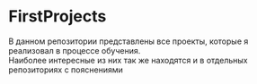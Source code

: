 # FirstProjects
В данном репозитории представлены все проекты, которые я реализовал в процессе обучения.  
Наиболее интересные из них так же находятся и в отдельных репозиториях с пояснениями
